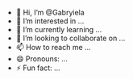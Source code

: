 - 👋 Hi, I’m @Gabryiela
- 👀 I’m interested in ...
- 🌱 I’m currently learning ...
- 💞️ I’m looking to collaborate on ...
- 📫 How to reach me ...
- 😄 Pronouns: ...
- ⚡ Fun fact: ...

<!---
Gabryiela/Gabryiela is a ✨ special ✨ repository because its `README.md` (this file) appears on your GitHub profile.
You can click the Preview link to take a look at your changes.
--->
